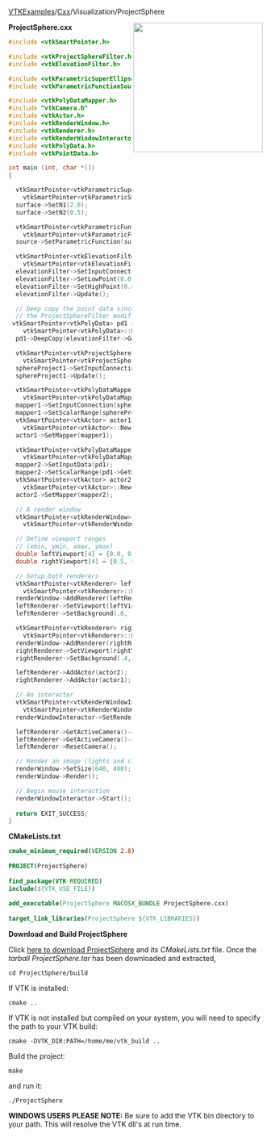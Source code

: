 [VTKExamples](/index/)/[Cxx](/Cxx)/Visualization/ProjectSphere

<img align="right" src="https://github.com/lorensen/VTKExamples/blob/gh-pages/Testing/Baseline/Visualization/TestProjectSphere.png?raw=true" width="256" />

**ProjectSphere.cxx**
```c++
#include <vtkSmartPointer.h>

#include <vtkProjectSphereFilter.h>
#include <vtkElevationFilter.h>

#include <vtkParametricSuperEllipsoid.h>
#include <vtkParametricFunctionSource.h>

#include <vtkPolyDataMapper.h>
#include "vtkCamera.h"
#include <vtkActor.h>
#include <vtkRenderWindow.h>
#include <vtkRenderer.h>
#include <vtkRenderWindowInteractor.h>
#include <vtkPolyData.h>
#include <vtkPointData.h>

int main (int, char *[])
{

  vtkSmartPointer<vtkParametricSuperEllipsoid> surface =
    vtkSmartPointer<vtkParametricSuperEllipsoid>::New();
  surface->SetN1(2.0);
  surface->SetN2(0.5);

  vtkSmartPointer<vtkParametricFunctionSource> source =
    vtkSmartPointer<vtkParametricFunctionSource>::New();
  source->SetParametricFunction(surface);

  vtkSmartPointer<vtkElevationFilter> elevationFilter =
    vtkSmartPointer<vtkElevationFilter>::New();
  elevationFilter->SetInputConnection(source->GetOutputPort());
  elevationFilter->SetLowPoint(0.0, 0.0, -4.0);
  elevationFilter->SetHighPoint(0.0, 0.0, 4.0);
  elevationFilter->Update();

  // Deep copy the point data since in some versions of VTK,
  // the ProjectSphereFilter modifies the input point data 
 vtkSmartPointer<vtkPolyData> pd1 =
    vtkSmartPointer<vtkPolyData>::New();
  pd1->DeepCopy(elevationFilter->GetOutput());

  vtkSmartPointer<vtkProjectSphereFilter> sphereProject1 =
    vtkSmartPointer<vtkProjectSphereFilter>::New();
  sphereProject1->SetInputConnection(elevationFilter->GetOutputPort());
  sphereProject1->Update();

  vtkSmartPointer<vtkPolyDataMapper> mapper1 =
    vtkSmartPointer<vtkPolyDataMapper>::New();
  mapper1->SetInputConnection(sphereProject1->GetOutputPort());
  mapper1->SetScalarRange(sphereProject1->GetOutput()->GetPointData()->GetScalars()->GetRange());
  vtkSmartPointer<vtkActor> actor1 =
    vtkSmartPointer<vtkActor>::New();
  actor1->SetMapper(mapper1);

  vtkSmartPointer<vtkPolyDataMapper> mapper2 =
    vtkSmartPointer<vtkPolyDataMapper>::New();
  mapper2->SetInputData(pd1);
  mapper2->SetScalarRange(pd1->GetPointData()->GetScalars()->GetRange());  
  vtkSmartPointer<vtkActor> actor2 =
    vtkSmartPointer<vtkActor>::New();
  actor2->SetMapper(mapper2);

  // A render window
  vtkSmartPointer<vtkRenderWindow> renderWindow =
    vtkSmartPointer<vtkRenderWindow>::New();

  // Define viewport ranges
  // (xmin, ymin, xmax, ymax)
  double leftViewport[4] = {0.0, 0.0, 0.5, 1.0};
  double rightViewport[4] = {0.5, 0.0, 1.0, 1.0};

  // Setup both renderers
  vtkSmartPointer<vtkRenderer> leftRenderer =
    vtkSmartPointer<vtkRenderer>::New();
  renderWindow->AddRenderer(leftRenderer);
  leftRenderer->SetViewport(leftViewport);
  leftRenderer->SetBackground(.6, .5, .4);

  vtkSmartPointer<vtkRenderer> rightRenderer =
    vtkSmartPointer<vtkRenderer>::New();
  renderWindow->AddRenderer(rightRenderer);
  rightRenderer->SetViewport(rightViewport);
  rightRenderer->SetBackground(.4, .5, .6);

  leftRenderer->AddActor(actor2);
  rightRenderer->AddActor(actor1);

  // An interactor
  vtkSmartPointer<vtkRenderWindowInteractor> renderWindowInteractor = 
    vtkSmartPointer<vtkRenderWindowInteractor>::New();
  renderWindowInteractor->SetRenderWindow(renderWindow);

  leftRenderer->GetActiveCamera()->Azimuth(30);
  leftRenderer->GetActiveCamera()->Elevation(-30);
  leftRenderer->ResetCamera();

  // Render an image (lights and cameras are created automatically)
  renderWindow->SetSize(640, 480);
  renderWindow->Render();

  // Begin mouse interaction
  renderWindowInteractor->Start();
  
  return EXIT_SUCCESS;
}
```
**CMakeLists.txt**
```cmake
cmake_minimum_required(VERSION 2.8)
 
PROJECT(ProjectSphere)
 
find_package(VTK REQUIRED)
include(${VTK_USE_FILE})
 
add_executable(ProjectSphere MACOSX_BUNDLE ProjectSphere.cxx)
 
target_link_libraries(ProjectSphere ${VTK_LIBRARIES})
```

**Download and Build ProjectSphere**

Click [here to download ProjectSphere](https://github.com/lorensen/VTKWikiExamplesTarballs/raw/master/ProjectSphere.tar) and its *CMakeLists.txt* file.
Once the *tarball ProjectSphere.tar* has been downloaded and extracted,
```
cd ProjectSphere/build 
```
If VTK is installed:
```
cmake ..
```
If VTK is not installed but compiled on your system, you will need to specify the path to your VTK build:
```
cmake -DVTK_DIR:PATH=/home/me/vtk_build ..
```
Build the project:
```
make
```
and run it:
```
./ProjectSphere
```
**WINDOWS USERS PLEASE NOTE:** Be sure to add the VTK bin directory to your path. This will resolve the VTK dll's at run time.

